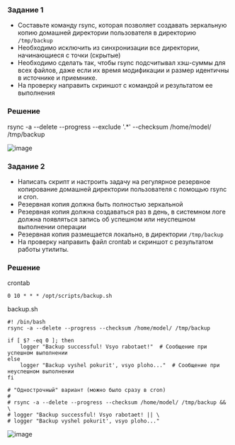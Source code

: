 ### Задание 1
- Составьте команду rsync, которая позволяет создавать зеркальную копию домашней директории пользователя в директорию `/tmp/backup`
- Необходимо исключить из синхронизации все директории, начинающиеся с точки (скрытые)
- Необходимо сделать так, чтобы rsync подсчитывал хэш-суммы для всех файлов, даже если их время модификации и размер идентичны в источнике и приемнике.
- На проверку направить скриншот с командой и результатом ее выполнения

### Решение
rsync -a --delete --progress --exclude '.*' --checksum /home/model/ /tmp/backup

![image](https://github.com/user-attachments/assets/f3a7bc2c-172d-402f-8173-81ac2fe7aa04)


### Задание 2
- Написать скрипт и настроить задачу на регулярное резервное копирование домашней директории пользователя с помощью rsync и cron.
- Резервная копия должна быть полностью зеркальной
- Резервная копия должна создаваться раз в день, в системном логе должна появляться запись об успешном или неуспешном выполнении операции
- Резервная копия размещается локально, в директории `/tmp/backup`
- На проверку направить файл crontab и скриншот с результатом работы утилиты.

### Решение

crontab
```
0 10 * * * /opt/scripts/backup.sh
```
backup.sh
```
#! /bin/bash
rsync -a --delete --progress --checksum /home/model/ /tmp/backup 

if [ $? -eq 0 ]; then
    logger "Backup successful! Vsyo rabotaet!"  # Сообщение при успешном выполнении
else
    logger "Backup vyshel pokurit', vsyo ploho..."  # Сообщение при неуспешном выполнении
fi

# "Однострочный" вариант (можно было сразу в cron)
#
# rsync -a --delete --progress --checksum /home/model/ /tmp/backup && \
# logger "Backup successful! Vsyo rabotaet! || \
# logger "Backup vyshel pokurit', vsyo ploho..."

```
![image](https://github.com/user-attachments/assets/08208b16-771b-472c-b44e-e595e80f1aeb)

